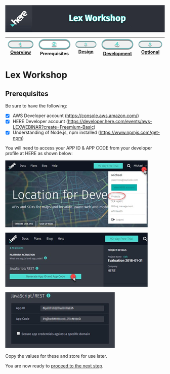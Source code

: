 <img src="./workshop_header.jpg" width="890" />

| [![Overview](../../images/01_off.png)<br>Overview](./README.md) | ![Prerequisites](../../images/02.png)<br>Prerequisites | [![Design](../../images/03_off.png)<br>Design](./03.md) | [![Development](../../images/04_off.png)<br>Development](./04.md) | [![Optional](../../images/05_off.png)<br>Optional](./05.md)
| :---: | :---: | :---: | :---: | :---: |

# Lex Workshop

## Prerequisites

Be sure to have the following:

- [X] AWS Developer account (https://console.aws.amazon.com/)
- [X] HERE Developer account (https://developer.here.com/events/aws-LEXWEBINAR?create=Freemium-Basic)
- [X] Understanding of Node.js, npm installed (https://www.npmjs.com/get-npm)

You will need to access your APP ID & APP CODE from your developer profile at HERE as shown below:

![HERE Projects](../../images/portal_projects.jpg)

![HERE Projects](../../images/portal_generate.jpg)

![HERE Projects](../../images/portal_id_code.jpg)

Copy the values for these and store for use later. 

You are now ready to [proceed to the next step](./03.md).